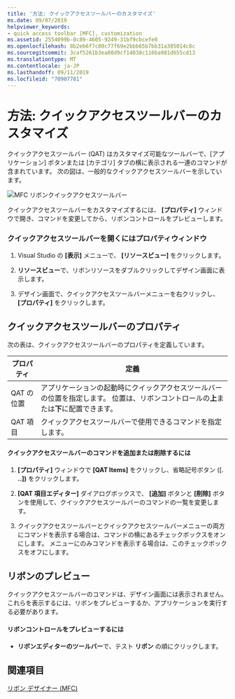 ```yaml
---
title: '方法: クイックアクセスツールバーのカスタマイズ'
ms.date: 09/07/2019
helpviewer_keywords:
- quick access toolbar [MFC], customization
ms.assetid: 2554099b-0c89-4605-9249-31bf9cbcefe0
ms.openlocfilehash: 8b2eb6f7c80c77f69e2bbb65b7bb31a385014c8c
ms.sourcegitcommit: 3caf5261b3ea80d9cf14038c116ba981d655cd13
ms.translationtype: MT
ms.contentlocale: ja-JP
ms.lasthandoff: 09/11/2019
ms.locfileid: "70907781"
---
```

# <a name="how-to-customize-the-quick-access-toolbar"></a>方法: クイックアクセスツールバーのカスタマイズ

クイックアクセスツールバー (QAT) はカスタマイズ可能なツールバーで、[アプリケーション] ボタンまたは [カテゴリ] タブの横に表示される一連のコマンドが含まれています。 次の図は、一般的なクイックアクセスツールバーを示しています。

![MFC リボンクイックアクセスツールバー](../mfc/media/quick_access_toolbar.png "MFC リボンクイックアクセスツールバー")

クイックアクセスツールバーをカスタマイズするには、 **[プロパティ]** ウィンドウで開き、コマンドを変更してから、リボンコントロールをプレビューします。

### <a name="to-open-the-quick-access-toolbar-in-the-properties-window"></a>クイックアクセスツールバーを開くにはプロパティウィンドウ

1. Visual Studio の **[表示]** メニューで、 **[リソースビュー]** をクリックします。

1. **リソースビュー**で、リボンリソースをダブルクリックしてデザイン画面に表示します。

1. デザイン画面で、クイックアクセスツールバーメニューを右クリックし、 **[プロパティ]** をクリックします。

## <a name="quick-access-toolbar-properties"></a>クイックアクセスツールバーのプロパティ

次の表は、クイックアクセスツールバーのプロパティを定義しています。

|プロパティ|定義|
|--------------|----------------|
|QAT の位置|アプリケーションの起動時にクイックアクセスツールバーの位置を指定します。 位置は、リボンコントロールの**上**または**下**に配置できます。|
|QAT 項目|クイックアクセスツールバーで使用できるコマンドを指定します。|

#### <a name="to-add-or-remove-commands-on-the-quick-access-toolbar"></a>クイックアクセスツールバーのコマンドを追加または削除するには

1. **[プロパティ]** ウィンドウで **[QAT Items]** をクリックし、省略記号ボタン ([. **..])** をクリックします。

1. **[QAT 項目エディター]** ダイアログボックスで、 **[追加]** ボタンと **[削除]** ボタンを使用して、クイックアクセスツールバーのコマンドの一覧を変更します。

1. クイックアクセスツールバーとクイックアクセスツールバーメニューの両方にコマンドを表示する場合は、コマンドの横にあるチェックボックスをオンにします。 メニューにのみコマンドを表示する場合は、このチェックボックスをオフにします。

## <a name="previewing-the-ribbon"></a>リボンのプレビュー

クイックアクセスツールバーのコマンドは、デザイン画面には表示されません。 これらを表示するには、リボンをプレビューするか、アプリケーションを実行する必要があります。

#### <a name="to-preview-the-ribbon-control"></a>リボンコントロールをプレビューするには

- **リボンエディターのツールバー**で、テスト **リボン** の順にクリックします。

## <a name="see-also"></a>関連項目

[リボン デザイナー (MFC)](../mfc/ribbon-designer-mfc.md)
